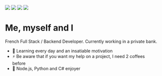 <img src="https://img.shields.io/badge/Node.js-339933?style=for-the-badge&logo=nodedotjs&logoColor=white"/>
<img src="https://img.shields.io/badge/Python-FFD43B?style=for-the-badge&logo=python&logoColor=blue)"/>
<img src="https://img.shields.io/badge/TypeScript-007ACC?style=for-the-badge&logo=typescript&logoColor=white"/>
<img src="https://img.shields.io/badge/Docker-2CA5E0?style=for-the-badge&logo=docker&logoColor=white"/>

# **Me, myself and I**

French Full Stack / Backend Developer. Currently working in a private bank.

- 🌱 Learning every day and an insatiable motivation
- ⚡ Be aware that if you want my help on a project, I need 2 coffees before
- 💖 Node.js, Python and C# enjoyer

